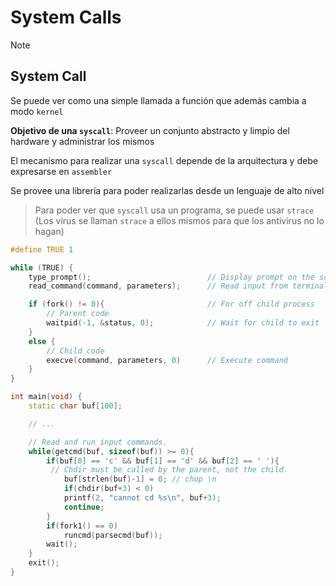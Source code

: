 # System Calls

> [!NOTE]
>
> ## System Call
>
> Se puede ver como una simple llamada a función que además cambia a modo `kernel`
>
> **Objetivo de una `syscall`**: Proveer un conjunto abstracto y limpio del hardware y administrar los mismos
>
> El mecanismo para realizar una `syscall` depende de la arquitectura y debe expresarse en `assembler`
>
> Se provee una librería para poder realizarlas desde un lenguaje de alto nivel
>
> > Para poder ver que `syscall` usa un programa, se puede usar `strace` (Los virus se llaman `strace` a ellos mismos para que los antivirus no lo hagan)

```cpp
#define TRUE 1

while (TRUE) {
    type_prompt();                          // Display prompt on the screen
    read_command(command, parameters);      // Read input from terminal

    if (fork() != 0){                       // For off child process
        // Parent code          
        waitpid(-1, &status, 0);            // Wait for child to exit
    } 
    else {
        // Child code
        execve(command, parameters, 0)      // Execute command 
    }
}
```

```cpp
int main(void) {
    static char buf[100];

    // ...

    // Read and run input commands.
    while(getcmd(buf, sizeof(buf)) >= 0){
        if(buf[0] == 'c' && buf[1] == 'd' && buf[2] == ' '){
         // Chdir must be called by the parent, not the child.
            buf[strlen(buf)-1] = 0; // chop \n
            if(chdir(buf+3) < 0)
            printf(2, "cannot cd %s\n", buf+3);
            continue;
        }
        if(fork1() == 0)
            runcmd(parsecmd(buf));
        wait();
    }
    exit();
}
```